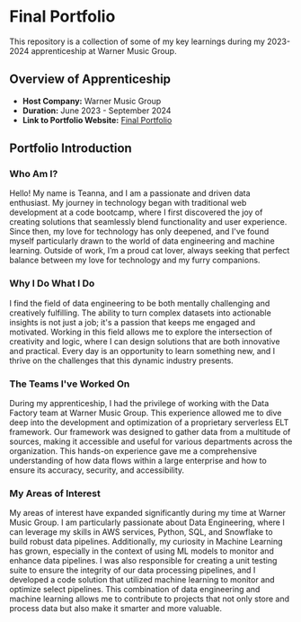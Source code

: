 # Final Portfolio

This repository is a collection of some of my key learnings during my 2023-2024 apprenticeship at Warner Music Group.

## Overview of Apprenticeship

- **Host Company:** Warner Music Group
- **Duration:** June 2023 - September 2024
- **Link to Portfolio Website:** [Final Portfolio](https://github.com/CATT-CODE/mv-final-portfolio)

## Portfolio Introduction

### Who Am I?

Hello! My name is Teanna, and I am a passionate and driven data enthusiast. My journey in technology began with traditional web development at a code bootcamp, where I first discovered the joy of creating solutions that seamlessly blend functionality and user experience. Since then, my love for technology has only deepened, and I've found myself particularly drawn to the world of data engineering and machine learning. Outside of work, I’m a proud cat lover, always seeking that perfect balance between my love for technology and my furry companions.

### Why I Do What I Do

I find the field of data engineering to be both mentally challenging and creatively fulfilling. The ability to turn complex datasets into actionable insights is not just a job; it's a passion that keeps me engaged and motivated. Working in this field allows me to explore the intersection of creativity and logic, where I can design solutions that are both innovative and practical. Every day is an opportunity to learn something new, and I thrive on the challenges that this dynamic industry presents.

### The Teams I've Worked On

During my apprenticeship, I had the privilege of working with the Data Factory team at Warner Music Group. This experience allowed me to dive deep into the development and optimization of a proprietary serverless ELT framework. Our framework was designed to gather data from a multitude of sources, making it accessible and useful for various departments across the organization. This hands-on experience gave me a comprehensive understanding of how data flows within a large enterprise and how to ensure its accuracy, security, and accessibility.

### My Areas of Interest

My areas of interest have expanded significantly during my time at Warner Music Group. I am particularly passionate about Data Engineering, where I can leverage my skills in AWS services, Python, SQL, and Snowflake to build robust data pipelines. Additionally, my curiosity in Machine Learning has grown, especially in the context of using ML models to monitor and enhance data pipelines. I was also responsible for creating a unit testing suite to ensure the integrity of our data processing pipelines, and I developed a code solution that utilized machine learning to monitor and optimize select pipelines. This combination of data engineering and machine learning allows me to contribute to projects that not only store and process data but also make it smarter and more valuable.
